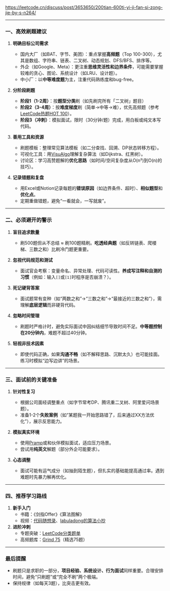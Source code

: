 https://leetcode.cn/discuss/post/3653650/200tian-600ti-yi-ji-fan-si-zong-jie-by-s-n264/

---


### **一、高效刷题建议**
1. **明确目标公司需求**  
   - 国内大厂（如BAT、字节、美团）：重点掌握**高频题**（Top 100-300），尤其是数组、字符串、链表、二叉树、动态规划、DFS/BFS、排序等。  
   - 外企（如Google、Meta）：更注重**思维灵活性和边界条件**，可能需要掌握较难的贪心、图论、系统设计（如LRU、设计题）。  
   - 中小厂：以**中等难度题**为主，注重代码熟练度和bug-free。

2. **分阶段刷题**  
   - **阶段1（1-2周）**：按**题型分类**刷（如先刷完所有「二叉树」题目）
   - **阶段2（3-4周）**：按**难度梯度**刷（简单→中等→难），优先高频题（参考[LeetCode热题HOT 100](https://leetcode.cn/problem-list/2cktkvj/)）。  
   - **阶段3（冲刺）**：模拟面试，限时（30分钟/题）完成，用白板或纯文本写代码。

3. **善用工具和资源**  
   - 刷题模板：整理常见算法模板（如二分查找、回溯、DP状态转移方程）。  
   - 可视化工具：用[VisuAlgo](https://visualgo.net/)理解复杂算法（如Dijkstra、红黑树）。  
   - 讨论区：学习高赞题解的**优化思路**（如时间/空间复杂度从O(n²)到O(n)的技巧）。

4. **记录错题和复盘**  
   - 用Excel或Notion记录每题的**错误原因**（如边界条件、超时）、**相似题型**和**优化点**。  
   - 定期重做错题，避免“一看就会，一写就废”。

---

### **二、必须避开的警示**
1. **盲目追求数量**  
   - 刷500题但从不总结 ≈ 刷100题精刷。**吃透经典题**（如反转链表、爬楼梯、三数之和）比刷冷门题更重要。

2. **忽视代码规范和测试**  
   - 面试官会考察：变量命名、异常处理、代码可读性。**养成写注释和自测的习惯**（例如：输入`[]`或`[1]`时程序是否崩溃？）。

3. **死记硬背答案**  
   - 面试题常有变种（如“两数之和”→“三数之和”→“最接近的三数之和”），需理解**底层逻辑**而非硬背代码。

4. **忽略时间管理**  
   - 刷题时严格计时，避免实际面试中因纠结细节导致时间不足。**中等题控制在20分钟内**，难题不超过40分钟。

5. **轻视非技术因素**  
   - 即使代码正确，如果**沟通不畅**（如不解释思路、沉默太久）也可能挂面。练习时模拟“边写边讲”的场景。

---

### **三、面试前的关键准备**
1. **针对性复习**  
   - 根据公司面经调整重点（如字节常考DP、腾讯重二叉树、阿里爱问场景题）。  
   - 准备1-2个**失败案例**（如“某题我一开始思路错了，后来通过XX方法优化”），展示反思能力。

2. **模拟真实环境**  
   - 使用[Pramp](https://www.pramp.com/)或和伙伴模拟面试，适应压力场景。  
   - 尝试用**纯英文**解题（部分外企可能要求）。

3. **心态调整**  
   - 面试可能有运气成分（如抽到陌生题），但扎实的基础能提高通过率。遇到难题时先暴力解再优化。

---

### **四、推荐学习路线**
1. **新手入门**  
   - 书籍：《剑指Offer》《算法图解》  
   - 视频：[代码随想录](https://programmercarl.com/)、[labuladong的算法小抄](https://labuladong.github.io/algo/)  
2. **进阶冲刺**  
   - 专题突破：[LeetCode分类题单](https://leetcode.cn/problem-list/xb9nqhhg/)  
   - 高频题库：[Grind 75](https://www.techinterviewhandbook.org/grind75)（精选75题）

---

### **最后提醒**
- 刷题只是求职的一部分，**项目经验、系统设计、行为面试**同样重要。合理安排时间，避免“只刷题”或“完全不刷”两个极端。  
- 保持规律（如每天3题），比突击更有效。  

